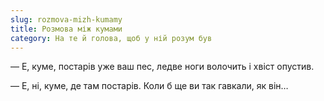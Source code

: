 ```yaml
---
slug: rozmova-mizh-kumamy
title: Розмова між кумами
category: На те й голова, щоб у ній розум був
---
```

— Е, куме, постарів уже ваш пес, ледве ноги волочить і хвіст опустив.

— Е, ні, куме, де там постарів. Коли б ще ви так гавкали, як він…
